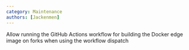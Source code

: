```yaml
---
category: Maintenance
authors: [Jackenmen]
---
```


Allow running the GitHub Actions workflow for building the Docker edge image on forks when using the workflow dispatch
